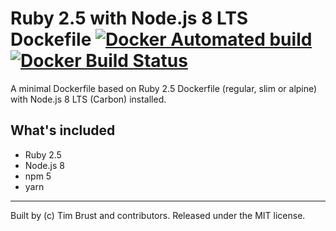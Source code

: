 # Ruby 2.5 with Node.js 8 LTS Dockefile [![Docker Automated build](https://img.shields.io/docker/automated/timbru31/ruby-node.svg)](https://hub.docker.com/r/timbru31/ruby-node/) [![Docker Build Status](https://img.shields.io/docker/build/timbru31/ruby-node.svg)](https://hub.docker.com/r/timbru31/ruby-node/)

A minimal Dockerfile based on Ruby 2.5 Dockerfile (regular, slim or alpine) with Node.js 8 LTS (Carbon) installed.

## What's included

* Ruby 2.5
* Node.js 8
* npm 5
* yarn

---
Built by (c) Tim Brust and contributors. Released under the MIT license.
